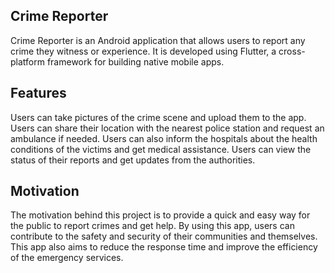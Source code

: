 ## Crime Reporter
Crime Reporter is an Android application that allows users to report any crime they witness or experience. It is developed using Flutter, a cross-platform framework for building native mobile apps.

## Features
Users can take pictures of the crime scene and upload them to the app.
Users can share their location with the nearest police station and request an ambulance if needed.
Users can also inform the hospitals about the health conditions of the victims and get medical assistance.
Users can view the status of their reports and get updates from the authorities.
## Motivation
The motivation behind this project is to provide a quick and easy way for the public to report crimes and get help. By using this app, users can contribute to the safety and security of their communities and themselves. This app also aims to reduce the response time and improve the efficiency of the emergency services.
